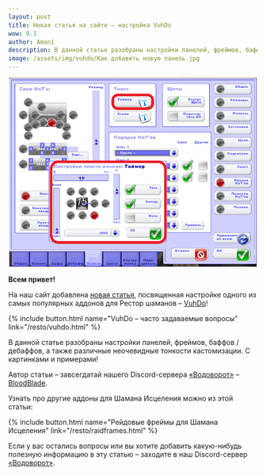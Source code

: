 ```yaml
---    
layout: post
title: Новая статья на сайте – настройка VuhDo
wow: 9.1
author: Amani
description: В данной статье разобраны настройки панелей, фреймов, баффов / дебаффов, а также различные неочевидные тонкости кастомизации. С картинками и примерами!
image: /assets/img/vuhdo/Как добавить новую панель.jpg
---
```


<p align="center">
<img src="/assets/img/vuhdo/Как настроить иконки HoT'ов2.jpg" width=500x> 
</p>

**Всем привет!**

На наш сайт добавлена [новая статья](https://stormkeeper.ru/resto/vuhdo.html), посвященная настройке одного из самых популярных аддонов для Рестор шаманов – [VuhDo](https://www.curseforge.com/wow/addons/vuhdo)!

{% include button.html name="VuhDo – часто задаваемые вопросы" link="/resto/vuhdo.html" %}  

<p></p>

В данной статье разобраны настройки панелей, фреймов, баффов / дебаффов, а также различные неочевидные тонкости кастомизации. С картинками и примерами!

Автор статьи – завсегдатай нашего Discord-сервера [«Водоворот»](https://discord.gg/vodovorot) – [BloodBlade](https://ru.warcraftlogs.com/character/eu/ревущии-фьорд/Бурапи).

Узнать про другие аддоны для Шамана Исцеления можно из этой статьи:

{% include button.html name="Рейдовые фреймы для Шамана Исцеления" link="/resto/raidframes.html" %}  

<p></p>

Если у вас остались вопросы или вы хотите добавить какую-нибудь полезную информацию в эту статью – заходите в наш Discord-сервер [«Водоворот»](https://discord.gg/vodovorot). 
